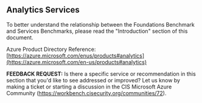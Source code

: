 ## Analytics Services

To better understand the relationship between the Foundations Benchmark and Services Benchmarks, please read the "Introduction" section of this document.

Azure Product Directory Reference: [https://azure.microsoft.com/enus/products#analytics](https://azure.microsoft.com/en-us/products#analytics)

**FEEDBACK REQUEST:** Is there a specific service or recommendation in this section that you'd like to see addressed or improved? Let us know by making a ticket or starting a discussion in the CIS Microsoft Azure Community (https://workbench.cisecurity.org/communities/72).
